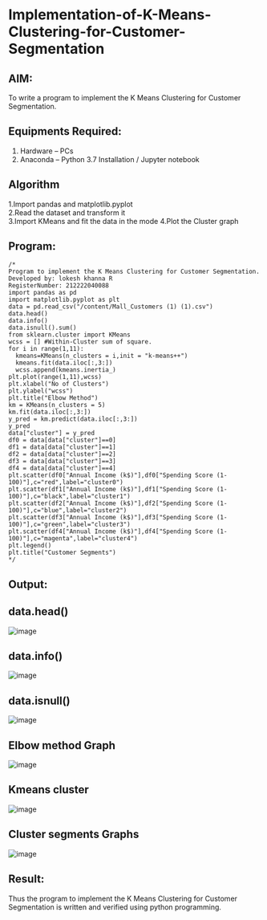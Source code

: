 # Implementation-of-K-Means-Clustering-for-Customer-Segmentation

## AIM:
To write a program to implement the K Means Clustering for Customer Segmentation.

## Equipments Required:
1. Hardware – PCs
2. Anaconda – Python 3.7 Installation / Jupyter notebook

## Algorithm
1.Import pandas and matplotlib.pyplot  
2.Read the dataset and transform it  
3.Import KMeans and fit the data in the mode
4.Plot the Cluster graph 

## Program:
```
/*
Program to implement the K Means Clustering for Customer Segmentation.
Developed by: lokesh khanna R
RegisterNumber: 212222040088
import pandas as pd
import matplotlib.pyplot as plt
data = pd.read_csv("/content/Mall_Customers (1) (1).csv")
data.head()
data.info()
data.isnull().sum()
from sklearn.cluster import KMeans
wcss = [] #Within-Cluster sum of square.
for i in range(1,11):
  kmeans=KMeans(n_clusters = i,init = "k-means++")
  kmeans.fit(data.iloc[:,3:])
  wcss.append(kmeans.inertia_)
plt.plot(range(1,11),wcss)
plt.xlabel("No of Clusters")
plt.ylabel("wcss")
plt.title("Elbow Method")
km = KMeans(n_clusters = 5)
km.fit(data.iloc[:,3:])
y_pred = km.predict(data.iloc[:,3:])
y_pred
data["cluster"] = y_pred
df0 = data[data["cluster"]==0]
df1 = data[data["cluster"]==1]
df2 = data[data["cluster"]==2]
df3 = data[data["cluster"]==3]
df4 = data[data["cluster"]==4]
plt.scatter(df0["Annual Income (k$)"],df0["Spending Score (1-
100)"],c="red",label="cluster0")
plt.scatter(df1["Annual Income (k$)"],df1["Spending Score (1-
100)"],c="black",label="cluster1")
plt.scatter(df2["Annual Income (k$)"],df2["Spending Score (1-
100)"],c="blue",label="cluster2")
plt.scatter(df3["Annual Income (k$)"],df3["Spending Score (1-
100)"],c="green",label="cluster3")
plt.scatter(df4["Annual Income (k$)"],df4["Spending Score (1-
100)"],c="magenta",label="cluster4")
plt.legend()
plt.title("Customer Segments")
*/
```

## Output:
## data.head()
![image](https://github.com/Abinavsankar/Implementation-of-K-Means-Clustering-for-Customer-Segmentation/assets/119103734/5593cd83-800e-413b-83ef-c555adc904c3)

## data.info()
![image](https://github.com/Abinavsankar/Implementation-of-K-Means-Clustering-for-Customer-Segmentation/assets/119103734/baee0130-e9fb-431d-a4dd-913b7ac2fe73)

## data.isnull()
![image](https://github.com/Abinavsankar/Implementation-of-K-Means-Clustering-for-Customer-Segmentation/assets/119103734/d745e5fb-e0e0-465f-bfc2-850e81944391)

## Elbow method Graph
![image](https://github.com/Abinavsankar/Implementation-of-K-Means-Clustering-for-Customer-Segmentation/assets/119103734/c6c77bd1-f687-42b3-9d9d-c06799845566)

## Kmeans cluster
![image](https://github.com/Abinavsankar/Implementation-of-K-Means-Clustering-for-Customer-Segmentation/assets/119103734/7fa2c429-c84f-4159-9012-fd27028e94bd)

## Cluster segments Graphs
![image](https://github.com/Abinavsankar/Implementation-of-K-Means-Clustering-for-Customer-Segmentation/assets/119103734/c49ec1bc-8695-4f8d-b44f-05fb5e99ad53)



## Result:
Thus the program to implement the K Means Clustering for Customer Segmentation is written and verified using python programming.
